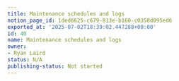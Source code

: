 ```yaml
---
title: Maintenance schedules and logs
notion_page_id: 1ded6625-c679-813e-b160-c0358d095ed6
exported_at: '2025-07-02T18:39:02.447288+00:00'
id: 40
name: Maintenance schedules and logs
owner:
- Ryan Laird
status: N/A
publishing-status: Not started
---
```


